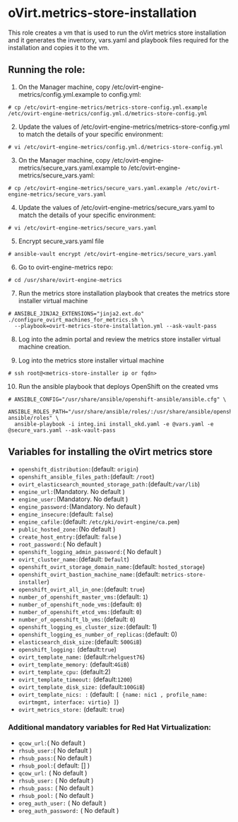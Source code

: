 # oVirt.metrics-store-installation

This role creates a vm that is used to run the oVirt metrics store
installation and it generates the inventory, vars.yaml and playbook files
required for the installation and copies it to the vm.

## Running the role:

1. On the Manager machine, copy /etc/ovirt-engine-metrics/config.yml.example to config.yml:
```
# cp /etc/ovirt-engine-metrics/metrics-store-config.yml.example /etc/ovirt-engine-metrics/config.yml.d/metrics-store-config.yml
```
2. Update the values of /etc/ovirt-engine-metrics/metrics-store-config.yml to match the details of your specific environment:
```
# vi /etc/ovirt-engine-metrics/config.yml.d/metrics-store-config.yml
```

3. On the Manager machine, copy /etc/ovirt-engine-metrics/secure_vars.yaml.example to /etc/ovirt-engine-metrics/secure_vars.yaml:
```
# cp /etc/ovirt-engine-metrics/secure_vars.yaml.example /etc/ovirt-engine-metrics/secure_vars.yaml
```

4. Update the values of /etc/ovirt-engine-metrics/secure_vars.yaml to match the details of your specific environment:
```
# vi /etc/ovirt-engine-metrics/secure_vars.yaml
```

5. Encrypt secure_vars.yaml file
```
# ansible-vault encrypt /etc/ovirt-engine-metrics/secure_vars.yaml
```

6. Go to ovirt-engine-metrics repo:
```
# cd /usr/share/ovirt-engine-metrics
```

7. Run the metrics store installation playbook that creates the metrics store installer virtual machine
```
# ANSIBLE_JINJA2_EXTENSIONS="jinja2.ext.do" ./configure_ovirt_machines_for_metrics.sh \
  --playbook=ovirt-metrics-store-installation.yml --ask-vault-pass
```

8. Log into the admin portal and review the metrics store installer virtual machine creation.

9. Log into the metrics store installer virtual machine
```
# ssh root@<metrics-store-installer ip or fqdn>
```

10. Run the ansible playbook that deploys OpenShift on the created vms

```
# ANSIBLE_CONFIG="/usr/share/ansible/openshift-ansible/ansible.cfg" \
  ANSIBLE_ROLES_PATH="/usr/share/ansible/roles/:/usr/share/ansible/openshift-ansible/roles" \
  ansible-playbook -i integ.ini install_okd.yaml -e @vars.yaml -e @secure_vars.yaml --ask-vault-pass
```

## Variables for installing the oVirt metrics store

- `openshift_distribution:`(default: `origin`)
- `openshift_ansible_files_path:`(default: `/root`)
- `ovirt_elasticsearch_mounted_storage_path:`(default:`/var/lib`)
- `engine_url:`(Mandatory. No default )
- `engine_user:`(Mandatory. No default )
- `engine_password:`(Mandatory. No default )
- `engine_insecure:`(default: `false`)
- `engine_cafile:`(default: `/etc/pki/ovirt-engine/ca.pem`)
- `public_hosted_zone:`(No default )
- `create_host_entry:`(default: `false` )
- `root_password:`( No default )
- `openshift_logging_admin_password:`( No default )
- `ovirt_cluster_name:`(default: `Default`)
- `openshift_ovirt_storage_domain_name:`(default: `hosted_storage`)
- `openshift_ovirt_bastion_machine_name:`(default: `metrics-store-installer`)
- `openshift_ovirt_all_in_one:`(default: `true`)
- `number_of_openshift_master_vms:`(default: `1`)
- `number_of_openshift_node_vms:`(default: `0`)
- `number_of_openshift_etcd_vms:`(default: `0`)
- `number_of_openshift_lb_vms:`(default: `0`)
- `openshift_logging_es_cluster_size:`(default: 1)
- `openshift_logging_es_number_of_replicas:`(default: 0)
- `elasticsearch_disk_size:`(default: `500GiB`)
- `openshift_logging:` (default:`true`)
- `ovirt_template_name:` (default:`rhelguest76`)
- `ovirt_template_memory:` (default:`4GiB`)
- `ovirt_template_cpu:` (default:2)
- `ovirt_template_timeout:` (default:`1200`)
- `ovirt_template_disk_size:` (default:`100GiB`)
- `ovirt_template_nics: :` (default: `[ {name: nic1 , profile_name: ovirtmgmt, interface: virtio} ]`)
- `ovirt_metrics_store:` (default: `true`)

### Additional mandatory variables for Red Hat Virtualization:

- `qcow_url:`( No default )
- `rhsub_user:`( No default )
- `rhsub_pass:`( No default )
- `rhsub_pool:`( default: [] )
- `qcow_url:` ( No default )
- `rhsub_user:` ( No default )
- `rhsub_pass:` ( No default )
- `rhsub_pool:` ( No default )
- `oreg_auth_user:` ( No default )
- `oreg_auth_password:` ( No default )
